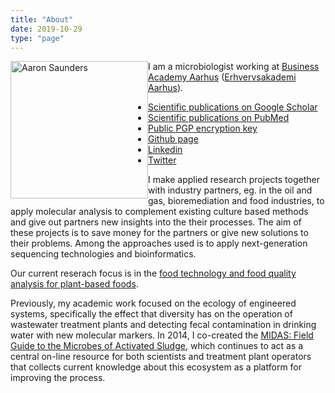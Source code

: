 ```yaml
---
title: "About"
date: 2019-10-29
type: "page"
---
```


<img src="/img/amsa-portrait-small.jpg" style="float:left" alt="Aaron Saunders" width="220"  class="headshot"/>

<p>I am a microbiologist working at <a href= "https://www.baaa.dk/programmes/ap-degree/chemical-and-biotechnical-science/">Business Academy Aarhus</a> (<a href= "https://www.eaaa.dk/videregaende-uddannelser/erhvervsakademiuddannelse/laborant/">Erhvervsakademi Aarhus</a>). </p>

- [Scientific publications on Google Scholar](http://bit.ly/ams_googlescholar)
- [Scientific publications on PubMed](https://pubmed.ncbi.nlm.nih.gov/?term=Aaron%20M%20saunders)
- [Public PGP encryption key](http://bit.ly/amspublicpgp)
- [Github page](http://bit.ly/38I6w6g)
- [Linkedin](http://bit.ly/37ERBKc)
- [Twitter](http://bit.ly/1gGZ3Zd)

<p>I make applied research projects together with industry partners, eg. in the oil and gas, bioremediation and food industries, to apply molecular analysis to complement existing culture based methods and give out partners new insights into the their processes. The aim of these projects is to save money for the partners or give new solutions to their problems. Among the approaches used is to apply next-generation sequencing technologies and bioinformatics.</p>

Our current reserach focus is in the [food technology and food quality analysis for plant-based foods](https://www.eaviden.dk/project/plantebaseret-mad-storhitter-men-kan-det-holde/).

<p>Previously, my academic work focused on the ecology of engineered systems, specifically the effect that diversity has on the operation of wastewater treatment plants and  detecting fecal contamination in drinking water with new molecular markers. In 2014, I co-created the <a href="http://midasfieldguide.org/">MIDAS: Field Guide to the Microbes of Activated Sludge</a>, which continues to act as a central on-line resource for both scientists and treatment plant operators that collects current knowledge about this ecosystem as a platform for improving the process.</p>

